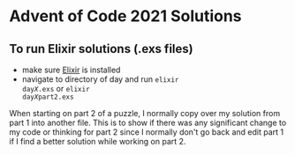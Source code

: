 # Advent of Code 2021 Solutions

## To run Elixir solutions (.exs files)
- make sure [Elixir](https://elixir-lang.org/install.html) is installed
- navigate to directory of day and run <code>elixir day*X*.exs</code> or <code>elixir day*X*part2.exs</code>

When starting on part 2 of a puzzle, I normally copy over my solution from part 1 into another file. This is to show if there was any significant change to my code or thinking for part 2 since I normally don't go back and edit part 1 if I find a better solution while working on part 2.
